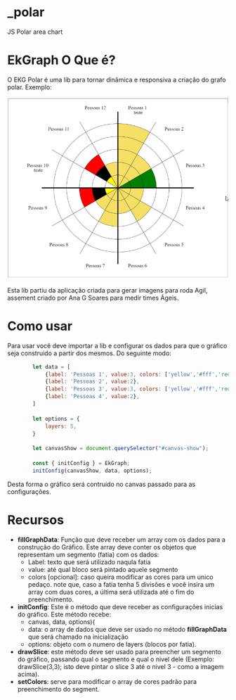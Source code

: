 # _polar
JS Polar area chart


# EkGraph O Que é? 

O EKG Polar é uma lib para tornar dinâmica e responsiva a criação do grafo polar. Exemplo: 


![doc](example.png)

Esta lib partiu da aplicação criada para gerar imagens para roda Agil, assement criado por Ana G Soares para medir times Ágeis. 


# Como usar 

Para usar você deve importar a lib e configurar os dados para que o gráfico seja construido a partir dos mesmos. Do seguinte modo: 

```js
		let data = [
			{label: 'Pessoas 1', value:3, colors: ['yellow','#fff','red']},
			{label: 'Pessoas 2', value:2},
			{label: 'Pessoas 3', value:3, colors: ['yellow','#fff','red']},
			{label: 'Pessoas 4', value:2},
		]

		let options = {
			layers: 5,
		}

		let canvasShow = document.querySelector("#canvas-show"); 

		const { initConfig } = EkGraph;
		initConfig(canvasShow, data, options);
```

Desta forma o gráfico será contruido no canvas passado para as configurações. 


# Recursos 

* __fillGraphData__: Função que deve receber um array com os dados para a construção do Gráfico. Este array deve conter os objetos que representam um segmento (fatia) com os dados: 
	- Label: texto que será utilizado naqula fatia
	- value: até qual bloco será pintado aquele segmento
	- colors [opcional]: caso queira modificar as cores para um unico pedaço. note que, caso a fatia tenha 5 divisões e você insira um array com duas cores, a última será utilizada até o fim do preenchimento. 
* __initConfig__: Este é o método que deve receber as configurações inicias do gráfico. Este método recebe:
	- canvas, data, options){
	- data: o array de dados que deve ser usado no método __fillGraphData__ que será chamado na inicialização
	- options: objeto com o numero de layers (blocos por fatia).
* __drawSlice__: este método deve ser usado para preencher um segmento do gráfico, passando qual o segmento e qual o nivel dele (Exemplo: drawSlice(3,3); isto deve pintar o slice 3 até o nivel 3 - como a imagem acima).
* __setColors__: serve para modificar o array de cores padrão para preenchimento do segment.
